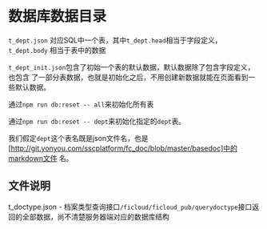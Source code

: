 # 数据库数据目录

`t_dept.json` 对应SQL中一个表，其中`t_dept.head`相当于字段定义，`t_dept.body`
相当于表中的数据

`t_dept_init.json`包含了初始一个表的默认数据，默认数据除了包含字段定义，也包含
了一部分表数据，也就是初始化之后，不用创建新数据就能在页面看到一些默认数据。

通过`npm run db:reset -- all`来初始化所有表

通过`npm run db:reset -- dept`来初始化指定的`dept`表。

我们假定`dept`这个表名既是json文件名，也是
[http://git.yonyou.com/sscplatform/fc_doc/blob/master/basedoc]中的markdown文件
名。

## 文件说明

t_doctype.json - 档案类型查询接口`/ficloud/ficloud_pub/querydoctype`接口返回的全部数据，尚不清楚服务器端对应的数据库结构
